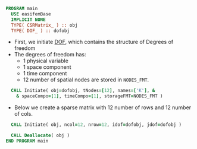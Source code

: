 ```fortran
PROGRAM main
  USE easifemBase
  IMPLICIT NONE
  TYPE( CSRMatrix_ ) :: obj
  TYPE( DOF_ ) :: dofobj
```

- First, we initiate [DOF](../DOF/DOF_.md), which contains the structure of Degrees of freedom
- The degrees of freedom has:
  - 1 physical variable
  - 1 space component
  - 1 time component
  - 12 number of spatial nodes are stored in `NODES_FMT`.

```fortran
  CALL Initiate( obj=dofobj, tNodes=[12], names=['K'], &
    & spaceCompo=[1], timeCompo=[1], storageFMT=NODES_FMT )
```

- Below we create a sparse matrix with 12 number of rows and 12 number of cols.

```fortran
  CALL Initiate( obj, ncol=12, nrow=12, idof=dofobj, jdof=dofobj )
```

```fortran
  CALL Deallocate( obj )
END PROGRAM main
```
